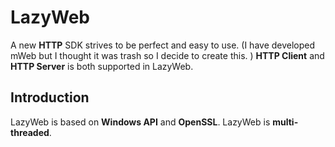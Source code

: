 # LazyWeb
A new **HTTP** SDK strives to be perfect and easy to use. (I have developed mWeb but I thought it was trash so I decide to create this. ) **HTTP Client** and **HTTP Server** is both supported in LazyWeb.

## Introduction
LazyWeb is based on **Windows API** and **OpenSSL**. LazyWeb is **multi-threaded**.
